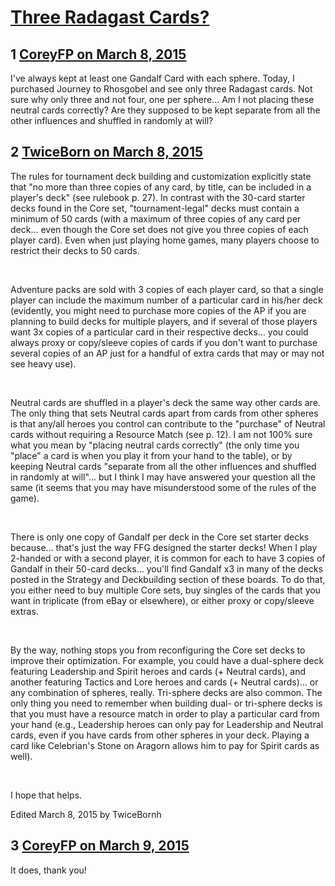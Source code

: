 # [Three Radagast Cards?](https://community.fantasyflightgames.com/topic/137136-three-radagast-cards/)

## 1 [CoreyFP on March 8, 2015](https://community.fantasyflightgames.com/topic/137136-three-radagast-cards/?do=findComment&comment=1481107)

I've always kept at least one Gandalf Card with each sphere. Today, I purchased Journey to Rhosgobel and see only three Radagast cards. Not sure why only three and not four, one per sphere... Am I not placing these neutral cards correctly? Are they supposed to be kept separate from all the other influences and shuffled in randomly at will?

## 2 [TwiceBorn on March 8, 2015](https://community.fantasyflightgames.com/topic/137136-three-radagast-cards/?do=findComment&comment=1481204)

The rules for tournament deck building and customization explicitly state that "no more than three copies of any card, by title, can be included in a player's deck" (see rulebook p. 27). In contrast with the 30-card starter decks found in the Core set, "tournament-legal" decks must contain a minimum of 50 cards (with a maximum of three copies of any card per deck… even though the Core set does not give you three copies of each player card). Even when just playing home games, many players choose to restrict their decks to 50 cards.

 

Adventure packs are sold with 3 copies of each player card, so that a single player can include the maximum number of a particular card in his/her deck (evidently, you might need to purchase more copies of the AP if you are planning to build decks for multiple players, and if several of those players want 3x copies of a particular card in their respective decks… you could always proxy or copy/sleeve copies of cards if you don't want to purchase several copies of an AP just for a handful of extra cards that may or may not see heavy use).

 

Neutral cards are shuffled in a player's deck the same way other cards are. The only thing that sets Neutral cards apart from cards from other spheres is that any/all heroes you control can contribute to the "purchase" of Neutral cards without requiring a Resource Match (see p. 12). I am not 100% sure what you mean by "placing neutral cards correctly" (the only time you "place" a card is when you play it from your hand to the table), or by keeping Neutral cards "separate from all the other influences and shuffled in randomly at will"… but I think I may have answered your question all the same (it seems that you may have misunderstood some of the rules of the game).

 

There is only one copy of Gandalf per deck in the Core set starter decks because… that's just the way FFG designed the starter decks! When I play 2-handed or with a second player, it is common for each to have 3 copies of Gandalf in their 50-card decks… you'll find Gandalf x3 in many of the decks posted in the Strategy and Deckbuilding section of these boards. To do that, you either need to buy multiple Core sets, buy singles of the cards that you want in triplicate (from eBay or elsewhere), or either proxy or copy/sleeve extras.

 

By the way, nothing stops you from reconfiguring the Core set decks to improve their optimization. For example, you could have a dual-sphere deck featuring Leadership and Spirit heroes and cards (+ Neutral cards), and another featuring Tactics and Lore heroes and cards (+ Neutral cards)… or any combination of spheres, really. Tri-sphere decks are also common. The only thing you need to remember when building dual- or tri-sphere decks is that you must have a resource match in order to play a particular card from your hand (e.g., Leadership heroes can only pay for Leadership and Neutral cards, even if you have cards from other spheres in your deck. Playing a card like Celebrian's Stone on Aragorn allows him to pay for Spirit cards as well). 

 

I hope that helps.

Edited March 8, 2015 by TwiceBornh

## 3 [CoreyFP on March 9, 2015](https://community.fantasyflightgames.com/topic/137136-three-radagast-cards/?do=findComment&comment=1482376)

It does, thank you!

